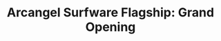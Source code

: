 ---
ee_id: '4506'
site: '1'
type: '5'
title: 'Arcangel Surfware Flagship: Grand Opening'
url: arcangel-surfware-flagship-grand-opening
year: '2017'
venue: Arcangel Surfware Flagship, Stavanger, Norway
pitch: "... this one was out of the blue, but opened a flagship store for Arcangel
  Surfware on the out-skirts of Stavanger Norway (where I live). Oh yah, we also showed
  art, and started with Burt Barr’s CLASSIC, Watching The Paint Dry, Red. The flagship
  wz the EXCLUSIVE POS for Arcangel Surfware during that time (we discarded our web
  shop) &amp; open 4 2 years every Saturday 12-1500. "
ps:
imgs: flagship-2017-062-web-ih--swyH.jpg,flagship-2017-062-web-jih--1ezT.jpg,flagship-2017-062-web-jih--4K55.jpg,flagship-2017-062-web-jih--4tEb.jpg,flagship-2017-062-web-jih--5SId.jpg,flagship-2017-062-web-jih--7NlM.jpg,flagship-2017-062-web-jih--8Fus.jpg,flagship-2017-062-web-jih--8OqJ.jpg,flagship-2017-062-web-jih--92sM.jpg,flagship-2017-062-web-jih--bLvE.jpg,flagship-2017-062-web-jih--bv4j.jpg,flagship-2017-062-web-jih--D2wl.jpg,flagship-2017-062-web-jih--bWMd.jpg,flagship-2017-062-web-jih--d87z.jpg,flagship-2017-062-web-jih--dEnO.jpg,flagship-2017-062-web-jih--Ekfd.jpg,flagship-2017-062-web-jih--eObU.jpg,flagship-2017-062-web-jih--eyjz.jpg,flagship-2017-062-web-jih--hjqV.jpg,flagship-2017-062-web-jih--IXr5.jpg,flagship-2017-062-web-jih--Kq09.jpg,flagship-2017-062-web-jih--LP9f.jpg,flagship-2017-062-web-jih--m4dl.jpg,flagship-2017-062-web-jih--nQnB.jpg,flagship-2017-062-web-jih--ooB1.jpg,flagship-2017-062-web-jih--OsgQ.jpg,flagship-2017-062-web-jih--qVgr.jpg,flagship-2017-062-web-jih--rrqI.jpg,flagship-2017-062-web-jih--TLmn.jpg,flagship-2017-062-web-jih--uuVY.jpg,flagship-2017-062-web-jih--WDHS.jpg,flagship-2017-062-web-jih--yd3i.jpg,flagship-2017-062-web-jih--YIGx.jpg,flagship-2017-062-web-jih--YsOT.jpg
things: "[4111] [2013-117-the-source-desktop-wireform] 2013-117 The Source Issue 1
  Desktop Wireform (SRF-014),[4112] [2013-133-the-source-issue-3-i-shot-andy-warhol]
  2013 133 The Source Issue 3 I Shot Andy Warhol (SRF-016),[4113] [2013-168-the-source-issue-4-on-and-on]
  2013-168 The Source Issue 4 On and On  (SRF-017),[4114] [2013-138-the-source-pizza-party]
  2013 138 The Source Issue 2 Pizza Party (SRF-015),[4138] [2013-115-24-Dances-For-The-Electric-Piano]
  2013-015 24 Dances For The Electric Piano (SRF-001),[4211] [2013-136-the-source-issue-5-space-invader]
  2013-136 The Source Issue 5 Space Invader  (SRF-20),[4213] [2013-137-the-source-hello-world-pen-plotter]
  2013-137 The Source Issue 6  Hello World Pen Plotter (SRF-22),[4214] [2013-140-the-source-issue-7-dooogle]
  2013-140 The Source Issue 7 Dooogle  (SRF-23),[4215] [2013-134-the-source-issue-8-six-sixty-six]
  2013-134 The Source Issue 8 Six Sixty Six  (SRF-24),[4297] [2015-159-fuck-negativity-sweatpants-srf-027]
  2015-159 Fuck Negativity Sweatpants (SRF-027),[4298] [2015-158-fuck-negativity-hoodie-srf-026]
  2015-158 Fuck Negativity Hoodie (SRF-026),[4299] [2015-157-fuck-negativity-t-shirt-srf-025]
  2015-157 Fuck Negativity T-Shirt (SRF-025),[4305] [2015-164-fuck-negativity-slides-srf-032]
  2015-164 Fuck Negativity Slides (SRF-032),[4306] [2015-162-fuck-negativity-dog-tags-srf-030]
  2015-162 Fuck Negativity Dog Tags (SRF-030),[4366] [2016-077-fuck-negativity-white-sweatpants]
  2016-077 Fuck Negativity Sweatpants,[4367] [2016-078-fuck-negativity-white-hoodie-srf-035]
  2016-078 Fuck Negativity White Hoodie (SRF-035),[4368] [2016-079-fuck-negativity-white-t-shirt-srf-034]
  2016-079 Fuck Negativity White T-Shirt (SRF-034),[4378] [2016-061-the-source-digest-srf-038]
  2016-061 The Source Digest (SRF-038),[4409] [2013-141-the-source-issue-10-what-a-misunderstanding]
  2013-141 The Source  Issue #10: What a misunderstanding!,[4410] [2013-144-the-source-issue-9-colors-personal-edition]
  2013-144 The Source Issue #9: Colors Personal Edition"
layout: shows
---